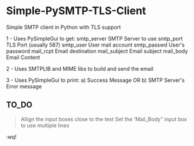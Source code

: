 # Simple-PySMTP-TLS-Client
Simple SMTP client in Python with TLS support

1 - Uses PySimpleGui to get:
  smtp_server    SMTP Server to use
  smtp_port      TLS Port (usually 587)
  smtp_user      User mail account
  smtp_passwd    User's password
  mail_rcpt      Email destination
  mail_subject   Email subject
  mail_body      Email Content

2 - Uses SMTPLIB and MIME libs to build and send the email

3 - Uses PySimpleGui to print:
  a) Success Message
  OR
  b) SMTP Server's Error message


## TO_DO
> Allign the input boxes close to the text
> Set the 'Mail_Body" input box to use multiple lines


:wq!
